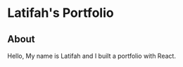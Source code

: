 # Latifah's Portfolio

## About

Hello, My name is Latifah and I built a portfolio with React. 

## 